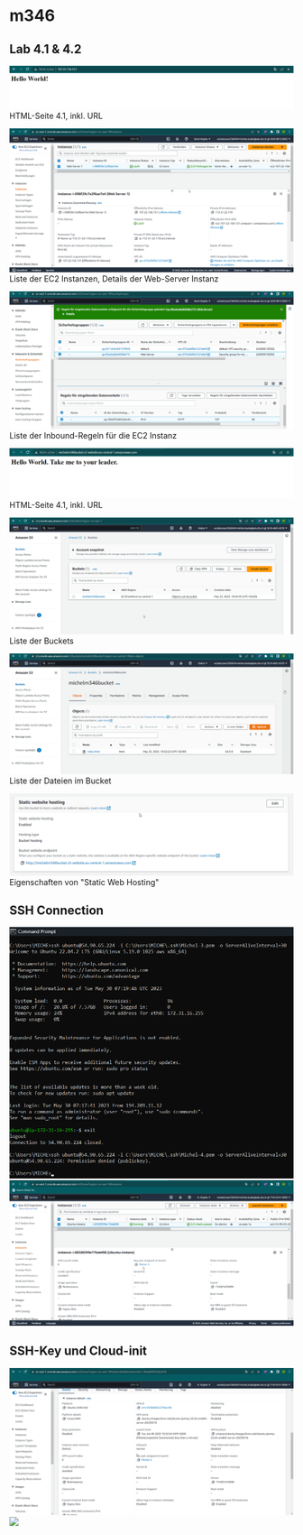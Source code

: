 # m346

## Lab 4.1 & 4.2
![alt text](https://github.com/Michelstuder/m346/blob/KN02/HTML.png)
HTML-Seite 4.1, inkl. URL

![alt text](https://github.com/Michelstuder/m346/blob/KN02/EC2_Instances.png)
Liste der EC2 Instanzen, Details der Web-Server Instanz

![alt text](https://github.com/Michelstuder/m346/blob/KN02/Inbound_Rules.png)
Liste der Inbound-Regeln für die EC2 Instanz

![alt text](https://github.com/Michelstuder/m346/blob/KN02/BucketHTML.png)
HTML-Seite 4.1, inkl. URL

![alt text](https://github.com/Michelstuder/m346/blob/KN02/BucketList.png)
Liste der Buckets

![alt text](https://github.com/Michelstuder/m346/blob/KN02/Files_Bucket.png)
Liste der Dateien im Bucket

![alt text](https://github.com/Michelstuder/m346/blob/KN02/BucketProperties.png)
Eigenschaften von "Static Web Hosting"

## SSH Connection
![alt text](https://github.com/Michelstuder/m346/blob/KN02/SSH-Connection.png)
![alt text](https://github.com/Michelstuder/m346/blob/KN02/Ubuntu_Instance.png)

## SSH-Key und Cloud-init
![](https://github.com/Michelstuder/m346/blob/KN02/Ubuntu_Instance_V2.png)
![](https://github.com/Michelstuder/m346/blob/KN02/cloud-init_V2.yaml)
